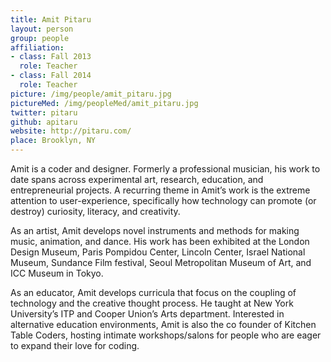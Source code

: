 ```yaml
---
title: Amit Pitaru
layout: person
group: people
affiliation:
- class: Fall 2013
  role: Teacher
- class: Fall 2014
  role: Teacher
picture: /img/people/amit_pitaru.jpg
pictureMed: /img/peopleMed/amit_pitaru.jpg
twitter: pitaru
github: apitaru
website: http://pitaru.com/
place: Brooklyn, NY
---
```

Amit is a coder and designer. Formerly a professional musician, his work to date spans across experimental art, research, education, and entrepreneurial projects. A recurring theme in Amit’s work is the extreme attention to user-experience, specifically how technology can promote (or destroy) curiosity, literacy, and creativity.

As an artist, Amit develops novel instruments and methods for making music, animation, and dance. His work has been exhibited at the London Design Museum, Paris Pompidou Center, Lincoln Center, Israel National Museum, Sundance Film festival, Seoul Metropolitan Museum of Art, and ICC Museum in Tokyo.

As an educator, Amit develops curricula that focus on the coupling of technology and the creative thought process. He taught at New York University’s ITP and Cooper Union’s Arts department. Interested in alternative education environments, Amit is also the co founder of Kitchen Table Coders, hosting intimate workshops/salons for people who are eager to expand their love for coding.